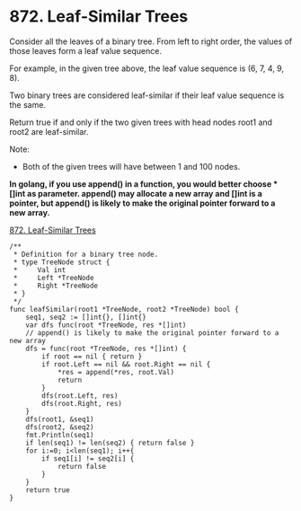# 872. Leaf-Similar Trees

Consider all the leaves of a binary tree.  From left to right order, the values of those leaves form a leaf value sequence.

For example, in the given tree above, the leaf value sequence is (6, 7, 4, 9, 8).

Two binary trees are considered leaf-similar if their leaf value sequence is the same.

Return true if and only if the two given trees with head nodes root1 and root2 are leaf-similar.

Note:

- Both of the given trees will have between 1 and 100 nodes.

**In golang, if you use append() in a function, you would better choose \*\[\]int as parameter. append\(\) may allocate a new array and \[\]int is a pointer, but append\(\) is likely to make the original pointer forward to a new array.**

[872. Leaf-Similar Trees](https://leetcode.com/problems/leaf-similar-trees/s)

```golang
/**
 * Definition for a binary tree node.
 * type TreeNode struct {
 *     Val int
 *     Left *TreeNode
 *     Right *TreeNode
 * }
 */
func leafSimilar(root1 *TreeNode, root2 *TreeNode) bool {
    seq1, seq2 := []int{}, []int{}
    var dfs func(root *TreeNode, res *[]int)
    // append() is likely to make the original pointer forward to a new array
    dfs = func(root *TreeNode, res *[]int) {
        if root == nil { return }
        if root.Left == nil && root.Right == nil {
            *res = append(*res, root.Val)
            return
        }
        dfs(root.Left, res)
        dfs(root.Right, res)
    }
    dfs(root1, &seq1)
    dfs(root2, &seq2)
    fmt.Println(seq1)
    if len(seq1) != len(seq2) { return false }
    for i:=0; i<len(seq1); i++{
        if seq1[i] != seq2[i] {
            return false
        }
    }
    return true
}
```
